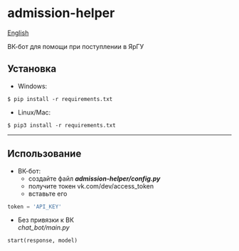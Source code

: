 # admission-helper

[English](github.com/yargtu/admission-helper/EN_README.md)  

ВК-бот для помощи при поступлении в ЯрГУ

## Установка

- Windows:  
```console
$ pip install -r requirements.txt  
```
- Linux/Mac:  
```console
$ pip3 install -r requirements.txt  
```

***
## Использование

- ВК-бот:  
   * создайте файл ___admission-helper/config.py___
   * получите токен vk.com/dev/access_token
   * вставьте его

```python
token = 'API_KEY'  
```

- Без привязки к ВК  
_chat_bot/main.py_

```python
start(response, model)
```